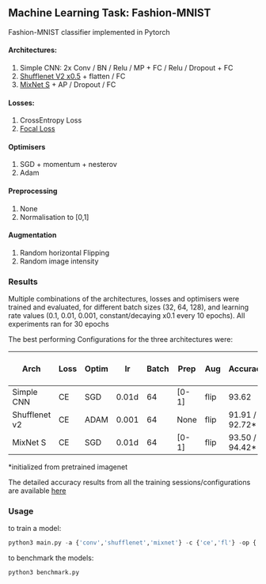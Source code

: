## Machine Learning Task: Fashion-MNIST

Fashion-MNIST classifier implemented in Pytorch

#### Architectures:

1. Simple CNN: 2x Conv / BN / Relu / MP + FC / Relu / Dropout + FC 
2. [Shufflenet V2 x0.5](https://arxiv.org/abs/1807.11164) + flatten / FC
3. [MixNet S](https://arxiv.org/abs/1907.09595) + AP / Dropout / FC

#### Losses:
1. CrossEntropy Loss
2. [Focal Loss](https://arxiv.org/abs/1708.02002)

#### Optimisers
1. SGD + momentum + nesterov
2. Adam

#### Preprocessing
1. None
2. Normalisation to [0,1]

#### Augmentation
1. Random horizontal Flipping
2. Random image intensity 

### Results

Multiple combinations of the architectures, losses and optimisers were trained and evaluated, for different batch sizes (32, 64, 128), and learning rate values (0.1, 0.01, 0.001, constant/decaying x0.1 every 10 epochs). All experiments ran for 30 epochs

The best performing Configurations for the three architectures were:

| Arch | Loss | Optim | lr | Batch | Prep | Aug | Accuracy | Params | Input dim | MACS |Runtime (GTX 970) | Runtime (i5-4670) | 
| --- | --- | --- | --- | --- | --- | --- | --- | --- | --- |--- |--- |--- |
|Simple CNN | CE | SGD | 0.01d | 64 | [0-1] | flip | 93.62 | 9921 K | 28x28 | 20.7 M |0.54ms |2.71ms |
|Shufflenet v2 | CE | ADAM | 0.001 | 64 | None | flip | 91.91 / 92.72* | 382 K | 56x56 |3.2 M |7.99ms |6.00ms |
|MixNet S | CE | SGD | 0.01d | 64 | [0-1] | flip | 93.50 / 94.42* | 2612 K | 56x56 | 19.5 M| 17.14ms |17.96ms |

*initialized from pretrained imagenet

The detailed accuracy results from all the training sessions/configurations are available [here](https://drive.google.com/file/d/1csOWy-xwY6Xk2VjNKZJIM93UozmKfq-_/view?usp=sharing)

### Usage
to train a model:
```python
python3 main.py -a {'conv','shufflenet','mixnet'} -c {'ce','fl'} -op {'sgd','adam'} -lr learning_rate -b batch_size --epochs epochs --normalise --aug_int
```
to benchmark the models:
```python
python3 benchmark.py
```
